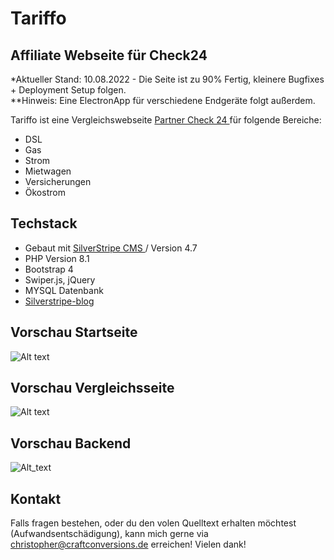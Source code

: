 # Tariffo

## Affiliate Webseite für Check24

\*Aktueller Stand: 10.08.2022 - Die Seite ist zu 90% Fertig, kleinere Bugfixes + Deployment Setup folgen.<br />
\*\*Hinweis: Eine ElectronApp für verschiedene Endgeräte folgt außerdem.

Tariffo ist eine Vergleichswebseite [Partner Check 24 ](https://www.check24.net/?pid=203550/) für folgende Bereiche:

- DSL
- Gas
- Strom
- Mietwagen
- Versicherungen
- Ökostrom

## Techstack

- Gebaut mit [SilverStripe CMS ](https://www.silverstripe.org/) / Version 4.7
- PHP Version 8.1
- Bootstrap 4
- Swiper.js, jQuery
- MYSQL Datenbank
- [Silverstripe-blog ](https://github.com/silverstripe/silverstripe-blog/)

## Vorschau Startseite

![Alt text](https://craftconversions.de/wp-content/uploads/2022/08/fffffff.jpg "Startseite")

## Vorschau Vergleichsseite

![Alt text](https://craftconversions.de/wp-content/uploads/2022/08/bbbbbbbb.jpg "Vergleichsseite")

## Vorschau Backend

![Alt_text](https://craftconversions.de/wp-content/uploads/2022/08/backend.jpg "Backend")

## Kontakt

Falls fragen bestehen, oder du den volen Quelltext erhalten möchtest (Aufwandsentschädigung), kann mich gerne via  [christopher@craftconversions.de](mailto:christopher@craftconversions.de)
erreichen! Vielen dank!
